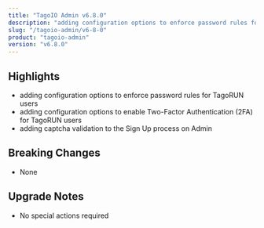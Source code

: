 ```yaml
---
title: "TagoIO Admin v6.8.0"
description: "adding configuration options to enforce password rules for TagoRUN users"
slug: "/tagoio-admin/v6-8-0"
product: "tagoio-admin"
version: "v6.8.0"
---
```


## Highlights

- adding configuration options to enforce password rules for TagoRUN users
- adding configuration options to enable Two-Factor Authentication (2FA) for TagoRUN users
- adding captcha validation to the Sign Up process on Admin

## Breaking Changes

- None

## Upgrade Notes

- No special actions required
